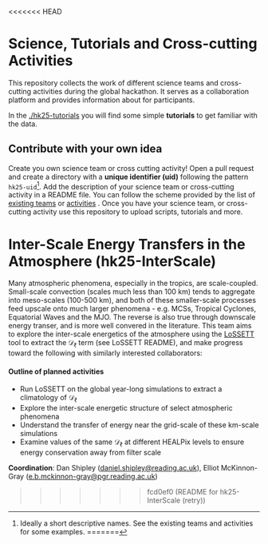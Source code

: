 <<<<<<< HEAD
# Science, Tutorials and Cross-cutting Activities

This repository collects the work of different science teams  and cross-cutting activities during the global hackathon. It serves as a collaboration platform and provides information about for participants.

In the [./hk25-tutorials](https://github.com/digital-earths-global-hackathon/hk25-teams/blob/main/hk25-tutorials) you will find some simple **tutorials** to get familiar with the data.

## Contribute with your own idea

Create you own science team or cross cutting activity! Open a pull request and create a directory with a  **unique identifier (uid)** following the pattern `hk25-uid`[^1]. Add the description of your science team or cross-cutting activity in a README file. You can follow the scheme provided by the list of [existing teams](https://digital-earths-global-hackathon.github.io/hk25/scienceteams/) or [activities](https://digital-earths-global-hackathon.github.io/hk25/crosscutting/) . Once you have your science team, or cross-cutting activity use this repository to upload scripts, tutorials and more.

[^1]: Ideally a short descriptive names.  See the existing teams and activities for some examples.
=======
# Inter-Scale Energy Transfers in the Atmosphere (hk25-InterScale)

Many atmospheric phenomena, especially in the tropics, are scale-coupled. Small-scale convection (scales much less than 100 km) tends to aggregate into meso-scales (100-500 km), and both of these smaller-scale processes feed upscale onto much larger phenomena - e.g. MCSs, Tropical Cyclones, Equatorial Waves and the MJO. The reverse is also true through downscale energy transer, and is more well convered in the literature. This team aims to explore the inter-scale energetics of the atmosphere using the [LoSSETT](https://github.com/ElliotMG/LoSSETT) tool to extract the $\mathcal{D}_\ell$ term (see LoSSETT README), and make progress toward the following with similarly interested collaborators:

#### Outline of planned activities
* Run LoSSETT on the global year-long simulations to extract a climatology of $\mathcal{D}_\ell$
* Explore the inter-scale energetic structure of select atmospheric phenomena
* Understand the transfer of energy near the grid-scale of these km-scale simulations
* Examine values of the same $\mathcal{D}_\ell$ at different HEALPix levels to ensure energy conservation away from filter scale

**Coordination**: Dan Shipley (daniel.shipley@reading.ac.uk), Elliot McKinnon-Gray (e.b.mckinnon-gray@pgr.reading.ac.uk)
>>>>>>> fcd0ef0 (README for hk25-InterScale (retry))
